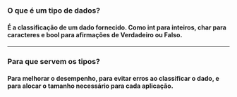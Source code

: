### O que é um tipo de dados?
#### É a classificação de um dado fornecido. Como int para inteiros, char para caracteres e bool para afirmações de Verdadeiro ou Falso.
-----
### Para que servem os tipos?
#### Para melhorar o desempenho, para evitar erros ao classificar o dado, e para alocar o tamanho necessário para cada aplicação.
